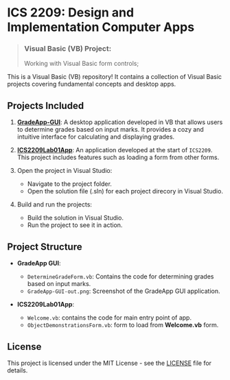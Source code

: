 # ICS 2209: Design and Implementation Computer Apps
> ### Visual Basic (VB) Project:  
> Working with Visual Basic form controls;  

This is a Visual Basic (VB) repository! It contains a collection of Visual Basic projects covering fundamental concepts and desktop apps.

## Projects Included

1. [**GradeApp-GUI**](./GradeApp-GUI/): A desktop application developed in VB that allows users to determine grades based on input marks. It provides a cozy and intuitive interface for calculating and displaying grades.

2. [**ICS2209Lab01App**](./ICS2209Lab01App/): An application developed at the start of `ICS2209`. This project includes features such as loading a form from other forms.

1. Open the project in Visual Studio:
   - Navigate to the project folder.
   - Open the solution file (.sln) for each project direcory in Visual Studio.

2. Build and run the projects:
   - Build the solution in Visual Studio.
   - Run the project to see it in action.

## Project Structure

- **GradeApp GUI**:
  - `DetermineGradeForm.vb`: Contains the code for determining grades based on input marks.
  - `GradeApp-GUI-out.png`: Screenshot of the GradeApp GUI application.

- **ICS2209Lab01App**:
  - `Welcome.vb`: contains the code for main entry point of app.
  - `ObjectDemonstrationsForm.vb`: form to load from **Welcome.vb** form.

## License

This project is licensed under the MIT License - see the [LICENSE](LICENSE) file for details.
